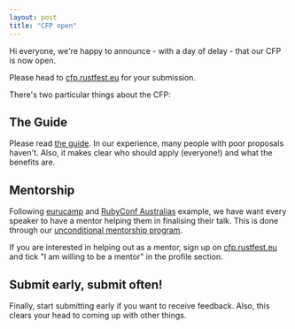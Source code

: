 ```yaml
---
layout: post
title: "CFP open"
---
```


Hi everyone, we're happy to announce - with a day of delay - that our CFP is now open.

Please head to [cfp.rustfest.eu](https://cfp.rustfest.eu) for your submission.

There's two particular things about the CFP:

## The Guide

Please read [the guide](https://cfp.rustfest.eu/guide). In our experience, many people with poor proposals haven't. Also, it makes clear who should apply (everyone!) and what the benefits are.

## Mentorship

Following [eurucamp](http://eurucamp.org) and [RubyConf Australias](http://www.rubyconf.org.au/2016) example, we have want every speaker to have a mentor helping them in finalising their talk. This is done through our [unconditional mentorship program](https://cfp.rustfest.eu/mentorship).

If you are interested in helping out as a mentor, sign up on  [cfp.rustfest.eu](https://cfp.rustfest.eu) and tick "I am willing to be a mentor" in the profile section.

## Submit early, submit often!

Finally, start submitting early if you want to receive feedback. Also, this clears your head to coming up with other things.